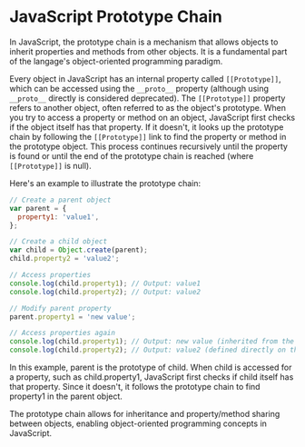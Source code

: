# JavaScript Prototype Chain

In JavaScript, the prototype chain is a mechanism that allows objects to inherit properties and methods from other objects. It is a fundamental part of the langage's object-oriented programming paradigm.

Every object in JavaScript has an internal property called `[[Prototype]]`, which can be accessed using the `__proto__` property (although using `__proto__` directly is considered deprecated). The `[[Prototype]]` property refers to another object, often referred to as the object's prototype. When you try to access a property or method on an object, JavaScript first checks if the object itself has that property. If it doesn't, it looks up the prototype chain by following the `[[Prototype]]` link to find the property or method in the prototype object. This process continues recursively until the property is found or until the end of the prototype chain is reached (where `[[Prototype]]` is null).

Here's an example to illustrate the prototype chain:

```javascript
// Create a parent object
var parent = {
  property1: 'value1',
};

// Create a child object
var child = Object.create(parent);
child.property2 = 'value2';

// Access properties
console.log(child.property1); // Output: value1
console.log(child.property2); // Output: value2

// Modify parent property
parent.property1 = 'new value';

// Access properties again
console.log(child.property1); // Output: new value (inherited from the prototype chain)
console.log(child.property2); // Output: value2 (defined directly on the child)
```

In this example, parent is the prototype of child. When child is accessed for a property, such as child.property1, JavaScript first checks if child itself has that property. Since it doesn't, it follows the prototype chain to find property1 in the parent object.

The prototype chain allows for inheritance and property/method sharing between objects, enabling object-oriented programming concepts in JavaScript.